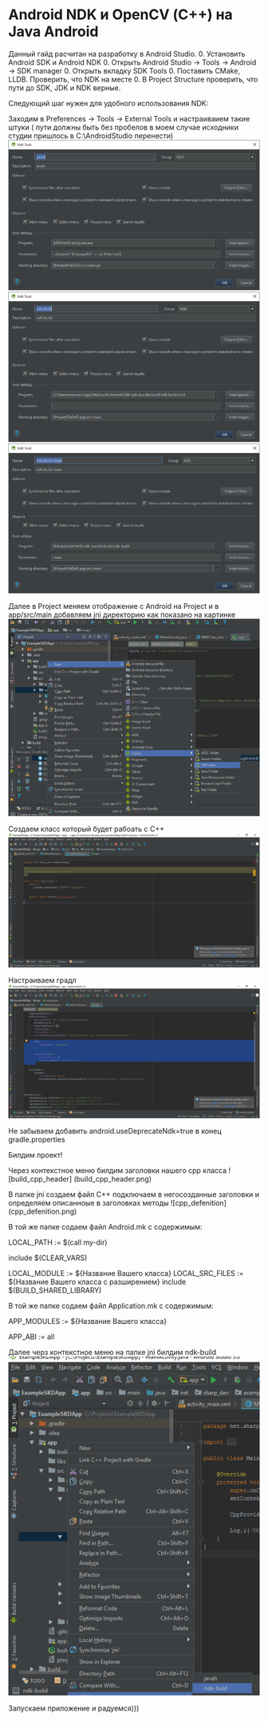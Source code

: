 # Android NDK и OpenCV (С++) на Java Android
Данный гайд расчитан на разработку в Android Studio.
0. Установить Android SDK и Android NDK
0. Открыть Android Studio -> Tools -> Android -> SDK manager
0. Открыть вкладку SDK Tools
0. Поставить CMake, LLDB. Проверить, что NDK на месте
0. В Project Structure проверить, что пути до SDK, JDK и NDK верные.

Следующий шаг нужен для удобного использования NDK:

Заходим в Preferences -> Tools -> External Tools и настраиваием такие штуки ( пути должны быть без пробелов в моем случае исходники студии пришлось в С:\AndroidStudio перенести) 
![javah](javah.png)
![ndk-build](ndk-build.png)
![ndk-build_clean](ndk-build_clean.png)

Далее в Project меняем отображение с Android на Project  и в app/src/main добавляем jni директорию как показано на картинке
![create_jni_dir](create_jni_dir.png)

Создаем класс который будет рабоать с С++
![ndkclass](ndkclass.png)

Настраиваем градл  
![configuregradle](configuregradle.png)

Не забываем  добавить android.useDeprecateNdk=true  в конец gradle.properties

Билдим проект!

Через контекстное меню  билдим заголовки нашего cpp  класса
![build_cpp_header] (build_cpp_header.png)

В папке jni cоздаем файл C++ подключаем в негосозданные заголовки и определяем  описанноые в заголовках методы
![cpp_defenition] (cpp_defenition.png)

В той же папке содаем файл Android.mk с содержимым:

LOCAL_PATH := $(call my-dir)

include $(CLEAR_VARS)

LOCAL_MODULE := ${Название Вашего класса} 
LOCAL_SRC_FILES := ${Название Вашего класса с разширением}
include $(BUILD_SHARED_LIBRARY)


В той же папке содаем файл Application.mk с содержимым:

APP_MODULES := ${Название Вашего класса}

APP_ABI := all

Далее черз контекстное меню на папке jni билдим ndk-build
![cpp_build](cpp_build.png)   

Запускаем приложение  и радуемся)))








